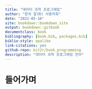 ```yaml
--- 
title: "데이터 과학 프로그래밍"
author: "한국 알(R) 사용자회"
date: "2022-05-16"
site: bookdown::bookdown_site
output: bookdown::gitbook
documentclass: book
bibliography: [book.bib, packages.bib]
biblio-style: apalike
link-citations: yes
github-repo: bit2r/book_programming
description: "데이터 과학 프로그래밍 언어"
---
```


# 들어가며 

